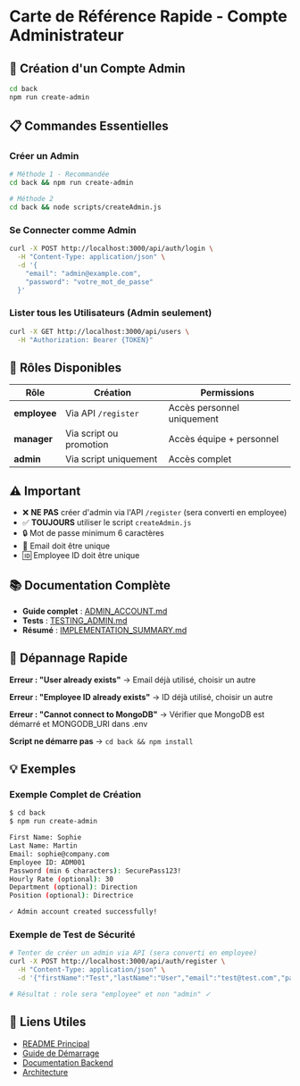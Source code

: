 # Carte de Référence Rapide - Compte Administrateur

## 🚀 Création d'un Compte Admin

```bash
cd back
npm run create-admin
```

## 📋 Commandes Essentielles

### Créer un Admin
```bash
# Méthode 1 - Recommandée
cd back && npm run create-admin

# Méthode 2
cd back && node scripts/createAdmin.js
```

### Se Connecter comme Admin
```bash
curl -X POST http://localhost:3000/api/auth/login \
  -H "Content-Type: application/json" \
  -d '{
    "email": "admin@example.com",
    "password": "votre_mot_de_passe"
  }'
```

### Lister tous les Utilisateurs (Admin seulement)
```bash
curl -X GET http://localhost:3000/api/users \
  -H "Authorization: Bearer {TOKEN}"
```

## 🔐 Rôles Disponibles

| Rôle | Création | Permissions |
|------|----------|-------------|
| **employee** | Via API `/register` | Accès personnel uniquement |
| **manager** | Via script ou promotion | Accès équipe + personnel |
| **admin** | Via script uniquement | Accès complet |

## ⚠️ Important

- ❌ **NE PAS** créer d'admin via l'API `/register` (sera converti en employee)
- ✅ **TOUJOURS** utiliser le script `createAdmin.js`
- 🔒 Mot de passe minimum 6 caractères
- 📧 Email doit être unique
- 🆔 Employee ID doit être unique

## 📚 Documentation Complète

- **Guide complet** : [ADMIN_ACCOUNT.md](ADMIN_ACCOUNT.md)
- **Tests** : [TESTING_ADMIN.md](TESTING_ADMIN.md)
- **Résumé** : [IMPLEMENTATION_SUMMARY.md](IMPLEMENTATION_SUMMARY.md)

## 🐛 Dépannage Rapide

**Erreur : "User already exists"**
→ Email déjà utilisé, choisir un autre

**Erreur : "Employee ID already exists"**
→ ID déjà utilisé, choisir un autre

**Erreur : "Cannot connect to MongoDB"**
→ Vérifier que MongoDB est démarré et MONGODB_URI dans .env

**Script ne démarre pas**
→ `cd back && npm install`

## 💡 Exemples

### Exemple Complet de Création
```bash
$ cd back
$ npm run create-admin

First Name: Sophie
Last Name: Martin
Email: sophie@company.com
Employee ID: ADM001
Password (min 6 characters): SecurePass123!
Hourly Rate (optional): 30
Department (optional): Direction
Position (optional): Directrice

✓ Admin account created successfully!
```

### Exemple de Test de Sécurité
```bash
# Tenter de créer un admin via API (sera converti en employee)
curl -X POST http://localhost:3000/api/auth/register \
  -H "Content-Type: application/json" \
  -d '{"firstName":"Test","lastName":"User","email":"test@test.com","password":"pass123","employeeId":"EMP999","hourlyRate":15,"role":"admin"}'

# Résultat : role sera "employee" et non "admin" ✓
```

## 🔗 Liens Utiles

- [README Principal](README.md)
- [Guide de Démarrage](GETTING_STARTED.md)
- [Documentation Backend](back/README.md)
- [Architecture](ARCHITECTURE.md)
